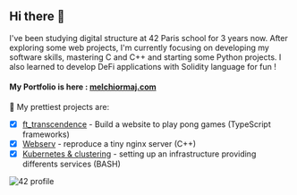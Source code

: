 ## Hi there 👋

I've been studying digital structure at 42 Paris school for 3 years now.
After exploring some web projects, I'm currently focusing on developing my software skills, mastering C and C++ and starting some Python projects. I also learned to develop DeFi applications with Solidity language for fun !

#### My Portfolio is here : [melchiormaj.com](https://www.melchiormaj.com)

🔭 My prettiest projects are:
- [x] [ft_transcendence](https://github.com/mmaj0708/ft_transcendence) - Build a website to play pong games (TypeScript frameworks)
- [x] [Webserv](https://github.com/mmaj0708/Webserv) - reproduce a tiny nginx server (C++)
- [x] [Kubernetes & clustering](https://github.com/mmaj0708/ft_services) - setting up an infrastructure providing differents services (BASH)

![42 profile](https://badge42.vercel.app/api/v2/cl4h81teu005909l43ihhg0xr/stats?cursusId=21&coalitionId=11)



